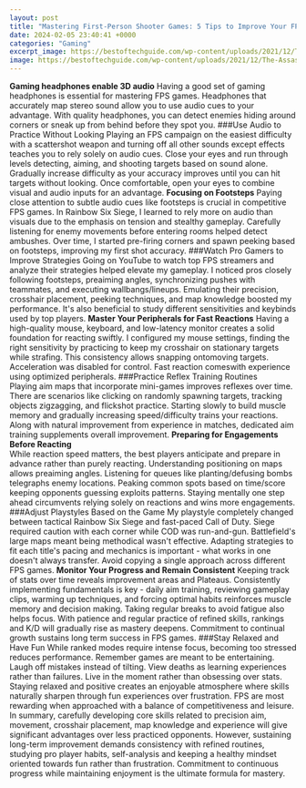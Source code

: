 ```yaml
---
layout: post
title: "Mastering First-Person Shooter Games: 5 Tips to Improve Your FPS Skills"
date: 2024-02-05 23:40:41 +0000
categories: "Gaming"
excerpt_image: https://bestoftechguide.com/wp-content/uploads/2021/12/The-Assassins-Creed-Adventurous-Games-in-Order-03-min.jpg
image: https://bestoftechguide.com/wp-content/uploads/2021/12/The-Assassins-Creed-Adventurous-Games-in-Order-03-min.jpg
---
```


**Gaming headphones enable 3D audio**
Having a good set of gaming headphones is essential for mastering FPS games. Headphones that accurately map stereo sound allow you to use audio cues to your advantage. With quality headphones, you can detect enemies hiding around corners or sneak up from behind before they spot you. 
###Use Audio to Practice Without Looking
Playing an FPS campaign on the easiest difficulty with a scattershot weapon and turning off all other sounds except effects teaches you to rely solely on audio cues. Close your eyes and run through levels detecting, aiming, and shooting targets based on sound alone. Gradually increase difficulty as your accuracy improves until you can hit targets without looking. Once comfortable, open your eyes to combine visual and audio inputs for an advantage.
**Focusing on Footsteps** 
Paying close attention to subtle audio cues like footsteps is crucial in competitive FPS games. In Rainbow Six Siege, I learned to rely more on audio than visuals due to the emphasis on tension and stealthy gameplay. Carefully listening for enemy movements before entering rooms helped detect ambushes. Over time, I started pre-firing corners and spawn peeking based on footsteps, improving my first shot accuracy.
###Watch Pro Gamers to Improve Strategies
Going on YouTube to watch top FPS streamers and analyze their strategies helped elevate my gameplay. I noticed pros closely following footsteps, preaiming angles, synchronizing pushes with teammates, and executing wallbangs/lineups. Emulating their precision, crosshair placement, peeking techniques, and map knowledge boosted my performance. It's also beneficial to study different sensitivities and keybinds used by top players.
**Master Your Peripherals for Fast Reactions**
Having a high-quality mouse, keyboard, and low-latency monitor creates a solid foundation for reacting swiftly. I configured my mouse settings, finding the right sensitivity by practicing to keep my crosshair on stationary targets while strafing. This consistency allows snapping ontomoving targets. Acceleration was disabled for control. Fast reaction comeswith experience using optimized peripherals. 
###Practice Reflex Training Routines  
Playing aim maps that incorporate mini-games improves reflexes over time. There are scenarios like clicking on randomly spawning targets, tracking objects zigzagging, and flickshot practice. Starting slowly to build muscle memory and gradually increasing speed/difficulty trains your reactions. Along with natural improvement from experience in matches, dedicated aim training supplements overall improvement.
**Preparing for Engagements Before Reacting**  
While reaction speed matters, the best players anticipate and prepare in advance rather than purely reacting. Understanding positioning on maps allows preaiming angles. Listening for queues like planting/defusing bombs telegraphs enemy locations. Peaking common spots based on time/score keeping opponents guessing exploits patterns. Staying mentally one step ahead circumvents relying solely on reactions and wins more engagements.
###Adjust Playstyles Based on the Game
My playstyle completely changed between tactical Rainbow Six Siege and fast-paced Call of Duty. Siege required caution with each corner while COD was run-and-gun. Battlefield's large maps meant being methodical wasn't effective. Adapting strategies to fit each title's pacing and mechanics is important - what works in one doesn't always transfer. Avoid copying a single approach across different FPS games.
**Monitor Your Progress and Remain Consistent**
Keeping track of stats over time reveals improvement areas and Plateaus. Consistently implementing fundamentals is key - daily aim training, reviewing gameplay clips, warming up techniques, and forcing optimal habits reinforces muscle memory and decision making. Taking regular breaks to avoid fatigue also helps focus. With patience and regular practice of refined skills, rankings and K/D will gradually rise as mastery deepens. Commitment to continual growth sustains long term success in FPS games.
###Stay Relaxed and Have Fun 
While ranked modes require intense focus, becoming too stressed reduces performance. Remember games are meant to be entertaining. Laugh off mistakes instead of tilting. View deaths as learning experiences rather than failures. Live in the moment rather than obsessing over stats. Staying relaxed and positive creates an enjoyable atmosphere where skills naturally sharpen through fun experiences over frustration. FPS are most rewarding when approached with a balance of competitiveness and leisure.
In summary, carefully developing core skills related to precision aim, movement, crosshair placement, map knowledge and experience will give significant advantages over less practiced opponents. However, sustaining long-term improvement demands consistency with refined routines, studying pro player habits, self-analysis and keeping a healthy mindset oriented towards fun rather than frustration. Commitment to continuous progress while maintaining enjoyment is the ultimate formula for mastery.